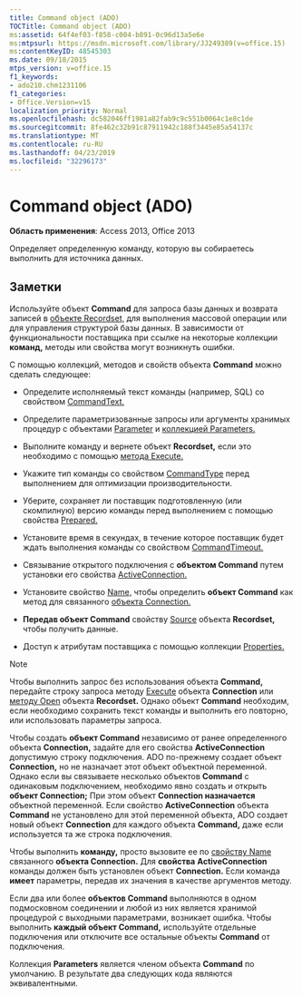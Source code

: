 ```yaml
---
title: Command object (ADO)
TOCTitle: Command object (ADO)
ms:assetid: 64f4ef03-f858-c004-b891-0c96d13a5e6e
ms:mtpsurl: https://msdn.microsoft.com/library/JJ249389(v=office.15)
ms:contentKeyID: 48545303
ms.date: 09/18/2015
mtps_version: v=office.15
f1_keywords:
- ado210.chm1231106
f1_categories:
- Office.Version=v15
localization_priority: Normal
ms.openlocfilehash: dc582046ff1981a82fab9c9c551b0064c1e8c1de
ms.sourcegitcommit: 8fe462c32b91c87911942c188f3445e85a54137c
ms.translationtype: MT
ms.contentlocale: ru-RU
ms.lasthandoff: 04/23/2019
ms.locfileid: "32296173"
---
```

# <a name="command-object-ado"></a>Command object (ADO)


**Область применения**: Access 2013, Office 2013

Определяет определенную команду, которую вы собираетесь выполнить для источника данных.

## <a name="remarks"></a>Заметки

Используйте объект **Command** для запроса базы данных и возврата записей в [объекте Recordset,](recordset-object-ado.md) для выполнения массовой операции или для управления структурой базы данных. В зависимости от функциональности поставщика при ссылке на некоторые коллекции **команд,** методы или свойства могут возникнуть ошибки.

С помощью коллекций, методов и свойств объекта **Command** можно сделать следующее:

  - Определите исполняемый текст команды (например, SQL) со свойством [CommandText.](commandtext-property-ado.md)

  - Определите параметризованные запросы или аргументы хранимых процедур с объектами [Parameter](parameter-object-ado.md) и [коллекцией Parameters.](parameters-collection-ado.md)

  - Выполните команду и вернете объект **Recordset,** если это необходимо с помощью [метода Execute.](https://docs.microsoft.com/office/vba/access/concepts/miscellaneous/execute-method-ado-command)

  - Укажите тип команды со свойством [CommandType](commandtype-property-ado.md) перед выполнением для оптимизации производительности.

  - Уберите, сохраняет ли поставщик подготовленную (или скомпилную) версию команды перед выполнением с помощью свойства [Prepared.](prepared-property-ado.md)

  - Установите время в секундах, в течение которое поставщик будет ждать выполнения команды со свойством [CommandTimeout.](commandtimeout-property-ado.md)

  - Связывание открытого подключения с **объектом Command** путем установки его свойства [ActiveConnection.](activeconnection-property-ado.md)

  - Установите свойство [Name,](name-property-ado.md) чтобы определить **объект Command** как метод для связанного [объекта Connection.](connection-object-ado.md)

  - **Передав объект Command** свойству [Source](source-property-ado-recordset.md) объекта **Recordset,** чтобы получить данные.

  - Доступ к атрибутам поставщика с помощью коллекции [Properties.](properties-collection-ado.md)

> [!NOTE]
> Чтобы выполнить запрос без использования объекта **Command,** передайте строку запроса методу [Execute](https://docs.microsoft.com/office/vba/access/concepts/miscellaneous/execute-method-ado-connection) объекта **Connection** или [методу Open](open-method-ado-recordset.md) объекта **Recordset.** Однако объект **Command** необходим, если необходимо сохранить текст команды и выполнить его повторно, или использовать параметры запроса.

Чтобы создать **объект Command** независимо от ранее определенного объекта **Connection,** задайте для его свойства **ActiveConnection** допустимую строку подключения. ADO по-прежнему создает объект **Connection,** но не назначает этот объект объектной переменной. Однако если вы связываете несколько объектов **Command** с одинаковым подключением, необходимо явно создать и открыть **объект Connection;** При этом объект **Connection назначается** объектной переменной. Если свойство **ActiveConnection** объекта **Command** не установлено для этой переменной объекта, ADO создает новый объект **Connection** для каждого объекта **Command,** даже если используется та же строка подключения.

Чтобы выполнить **команду,** просто вызовите ее по [свойству Name](name-property-ado.md) связанного **объекта Connection.** Для **свойства** **ActiveConnection** команды должен быть установлен объект **Connection.** Если команда **имеет** параметры, передав их значения в качестве аргументов методу.

Если два или более **объектов Command** выполняются  в одном подмосковном соединении и любой из них является хранимой процедурой с выходными параметрами, возникает ошибка. Чтобы выполнить **каждый объект Command,** используйте отдельные подключения или отключите все остальные объекты **Command** от подключения.

Коллекция **Parameters** является членом объекта **Command** по умолчанию. В результате два следующих кода являются эквивалентными.

